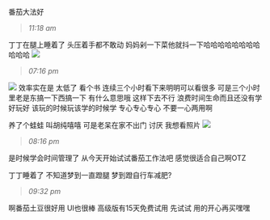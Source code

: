 番茄大法好
<!--more-->

>*11:18 am*

丁丁在腿上睡着了
头压着手都不敢动
妈妈剁一下菜他就抖一下哈哈哈哈哈哈哈哈哈哈哈
![](https://ws1.sinaimg.cn/large/0068SXX6ly1fnrjg3lg72j30ap09xjrv.jpg)

>*07:16 pm*

![](https://ws1.sinaimg.cn/large/0068SXX6ly1fnrx0pyk97g300j00j0qb.jpg)
效率实在是
太低了
看个书
连续三个小时看下来明明可以看很多
可是三个小时里老是东搞一下西搞一下
有什么意思哦
这样下去不行 浪费时间生命而且还没有学好玩好
该玩的时候玩该学的时候学
专心专心专心
不要一心两用啊


养了个蛙蛙
叫胡纯嘻嘻
可是老呆在家不出门
讨厌
我想看照片
![](https://ws1.sinaimg.cn/large/0068SXX6ly1fnrx59us4kg300j00j0ph.jpg)

>*08:16 pm*

是时候学会时间管理了
从今天开始试试番茄工作法吧
感觉很适合自己啊OTZ

丁丁睡着了
不知道梦到一直蹬腿
梦到蹬自行车减肥?

>*09:32 pm*

啊番茄土豆很好用
UI也很棒
高级版有15天免费试用
先试试
用的开心再买嘿嘿
